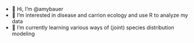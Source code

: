 - 👋 Hi, I’m @amybauer
- 👀 I’m interested in disease and carrion ecology and use R to analyze my data
- 🌱 I’m currently learning various ways of (joint) species distribution modeling



<!---
amybauer/amybauer is a ✨ special ✨ repository because its `README.md` (this file) appears on your GitHub profile.
You can click the Preview link to take a look at your changes.
--->
